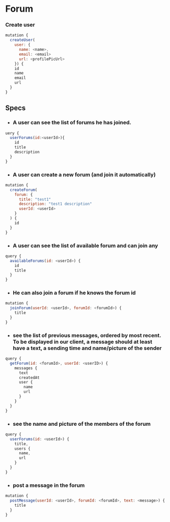 # Forum

### Create user
```javascript
mutation {
  createUser(
    user: {
      name: <name>,
      email: <email>
      url: <profilePicUrl>
    }) {
    id
    name
    email
    url
  }
}
```

## Specs
* ### A user can see the list of forums he has joined.
```javascript
uery {
  userForums(id:<userId>){
    id
    title
    description
  }
}
```

* ### A user can create a new forum (and join it automatically)
```javascript
mutation {
  createForum(
    forum: {
      title: "test1"
      description: "test1 description"
      userId: <userId>
    }
  ) {
    id
  }
}
```
* ### A user can see the list of available forum and can join any
```javascript
query {
  availableForums(id: <userId>) {
    id
    title
  }
}
```

* ### He can also join a forum if he knows the forum id
```javascript
mutation {
  joinForum(userId: <userId>, forumId: <forumId>) {
    title
  }
}
```

* ### see the list of previous messages, ordered by most recent. To be displayed in our client, a message should at least have a text, a sending time and name/picture of the sender
```javascript
query {
  getForum(id: <forumId>, userId: <userID>) {
    messages {
      text
      createdAt
      user {
        name
        url
      }
    }
  }
}
```


* ### see the name and picture of the members of the forum
```javascript
query {
  userForums(id: <userId>) {
    title,
    users {
      name,
      url
    }
  }
}
```

* ### post a message in the forum
```javascript
mutation {
  postMessage(userId: <userId>, forumId: <forumId>, text: <message>) {
    title
  }
}
```
